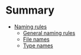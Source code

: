 # Summary

* [Naming rules](naming/naming_rules.md)
	* [General naming rules](naming/general_naming_rules.md)
	* [File names](naming/file_names.md)
	* [Type names](naming/type_names.md)
